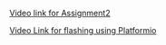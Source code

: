 [Video link for Assignment2](https://youtu.be/-eylwm9XXo8)

[Video Link for flashing using Platformio](https://youtu.be/a7EPvkY-Ssk)
